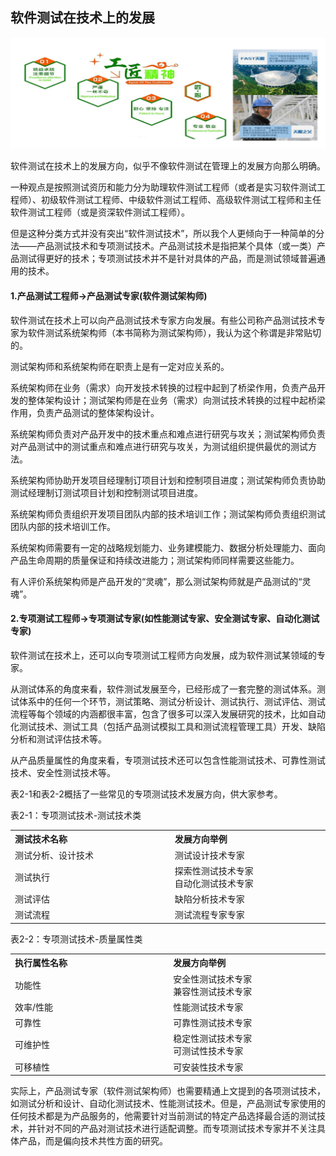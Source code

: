 ## 软件测试在技术上的发展

![](../resFiles/r3/工匠精神.png)


软件测试在技术上的发展方向，似乎不像软件测试在管理上的发展方向那么明确。

一种观点是按照测试资历和能力分为助理软件测试工程师（或者是实习软件测试工程师）、初级软件测试工程师、中级软件测试工程师、高级软件测试工程师和主任软件测试工程师（或是资深软件测试工程师）。

但是这种分类方式并没有突出“软件测试技术”，所以我个人更倾向于一种简单的分法——产品测试技术和专项测试技术。产品测试技术是指把某个具体（或一类）产品测试得更好的技术；专项测试技术并不是针对具体的产品，而是测试领域普遍通用的技术。


#### 1.产品测试工程师->产品测试专家(软件测试架构师)

软件测试在技术上可以向产品测试技术专家方向发展。有些公司称产品测试技术专家为软件测试系统架构师（本书简称为测试架构师），我认为这个称谓是非常贴切的。

测试架构师和系统架构师在职责上是有一定对应关系的。

系统架构师在业务（需求）向开发技术转换的过程中起到了桥梁作用，负责产品开发的整体架构设计；测试架构师是在业务（需求）向测试技术转换的过程中起桥梁作用，负责产品测试的整体架构设计。

系统架构师负责对产品开发中的技术重点和难点进行研究与攻关；测试架构师负责对产品测试中的测试重点和难点进行研究与攻关，为测试组织提供最优的测试方法。

系统架构师协助开发项目经理制订项目计划和控制项目进度；测试架构师负责协助测试经理制订测试项目计划和控制测试项目进度。

系统架构师负责组织开发项目团队内部的技术培训工作；测试架构师负责组织测试团队内部的技术培训工作。

系统架构师需要有一定的战略规划能力、业务建模能力、数据分析处理能力、面向产品生命周期的质量保证和持续改进能力；测试架构师同样需要这些能力。

有人评价系统架构师是产品开发的“灵魂”，那么测试架构师就是产品测试的“灵魂”。

#### 2.专项测试工程师->专项测试专家(如性能测试专家、安全测试专家、自动化测试专家)

软件测试在技术上，还可以向专项测试工程师方向发展，成为软件测试某领域的专家。

从测试体系的角度来看，软件测试发展至今，已经形成了一套完整的测试体系。测试体系中的任何一个环节，测试策略、测试分析设计、测试执行、测试评估、测试流程等每个领域的内涵都很丰富，包含了很多可以深入发展研究的技术，比如自动化测试技术、测试工具（包括产品测试模拟工具和测试流程管理工具）开发、缺陷分析和测试评估技术等。

从产品质量属性的角度来看，专项测试技术还可以包含性能测试技术、可靠性测试技术、安全性测试技术等。

表2-1和表2-2概括了一些常见的专项测试技术发展方向，供大家参考。

表2-1：专项测试技术-测试技术类

<table>
    <tr>
        <th width="500px" align="left">测试技术名称</th>
        <th width="500px" align="left">发展方向举例</th>
    </tr>
    <tr>
        <td>测试分析、设计技术</td>
        <td>测试设计技术专家</td>
    </tr>
    <tr>
        <td>测试执行</td>
        <td>探索性测试技术专家</br>自动化测试技术专家</td>
    </tr>
    <tr>
        <td>测试评估</td>
        <td>缺陷分析技术专家</td>
    </tr>
    <tr>
        <td>测试流程</td>
        <td>测试流程专家专家</td>
    </tr>
</table>


表2-2：专项测试技术-质量属性类

<table>
    <tr>
        <th width="500px" align="left">执行属性名称</th>
        <th width="500px" align="left">发展方向举例</th>
    </tr>
    <tr>
        <td>功能性</td>
        <td>安全性测试技术专家<br>兼容性测试技术专家</td>
    </tr>
    <tr>
        <td>效率/性能</td>
        <td>性能测试技术专家</td>
    </tr>
    <tr>
        <td>可靠性</td>
        <td>可靠性测试技术专家</td>
    </tr>
    <tr>
        <td>可维护性</td>
        <td>稳定性测试技术专家<br>可测试性技术专家</td>
    </tr>
    <tr>
        <td>可移植性</td>
        <td>可安装性技术专家</td>
    </tr>
</table>


实际上，产品测试专家（软件测试架构师）也需要精通上文提到的各项测试技术，如测试分析和设计、自动化测试技术、性能测试技术。但是，产品测试专家使用的任何技术都是为产品服务的，他需要针对当前测试的特定产品选择最合适的测试技术，并针对不同的产品对测试技术进行适配调整。而专项测试技术专家并不关注具体产品，而是偏向技术共性方面的研究。
